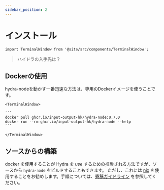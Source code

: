 ```yaml
---
sidebar_position: 2
---
```


# インストール

```mdx-code-block
import TerminalWindow from '@site/src/components/TerminalWindow';
```

> ハイドラの入手先は？

## Dockerの使用
hydra-nodeを動かす一番迅速な方法は、専用のDockerイメージを使うことです。

````mdx-code-block
<TerminalWindow>

```
docker pull ghcr.io/input-output-hk/hydra-node:0.7.0
docker run --rm ghcr.io/input-output-hk/hydra-node --help
```

</TerminalWindow>
````

## ソースからの構築

docker を使用することが Hydra を _use_ するための推奨される方法ですが、ソースから `hydra-node` をビルドすることもできます。 ただし、これには [nix](https://nixos.org/download.html) を使用することをお勧めします。手順については、[寄稿ガイドライン](https://github.com/input-output-hk/hydra-poc/blob/master/CONTRIBUTING.md) を参照してください。
